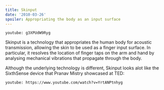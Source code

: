 ```yaml
---
title: Skinput
date: '2010-03-26'
spoiler: Appropriating the body as an input surface
---
```


`youtube: g3XPUdW9Ryg`

Skinput is a technology that appropriates the human body for acoustic transmission, allowing the skin to be used as a finger input surface. In particular, it resolves the location of finger taps on the arm and hand by analysing mechanical vibrations that propagate through the body.

Although the underlying technology is different, Skinput looks alot like the SixthSense device that Pranav Mistry showcased at TED:

`youtube: https://www.youtube.com/watch?v=YrtANPtnhyg`
